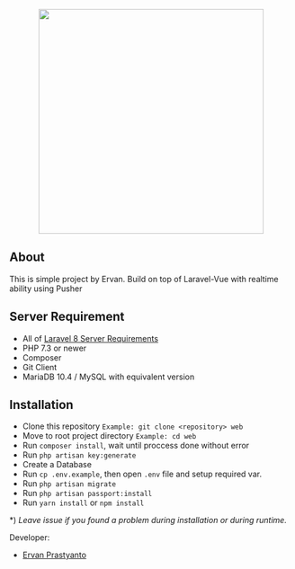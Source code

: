 <p align="center"><a href="https://ervan23.github.io" target="_blank"><img src="https://www.smartjen.com/img/smart-jen-logo-horizontal-v3.png" width="400"></a></p>

## About

This is simple project by Ervan. Build on top of Laravel-Vue with realtime ability using Pusher

## Server Requirement
- All of <a href="https://laravel.com/docs/8.x#server-requirements" target="_blank">Laravel 8 Server Requirements</a>
- PHP 7.3 or newer
- Composer
- Git Client
- MariaDB 10.4 / MySQL with equivalent version

## Installation
- Clone this repository ```Example: git clone <repository> web```
- Move to root project directory ```Example: cd web```
- Run ```composer install```, wait until proccess done without error
- Run ```php artisan key:generate```
- Create a Database
- Run `cp .env.example`, then open `.env` file and setup required var.
- Run ```php artisan migrate```
- Run ```php artisan passport:install```
- Run ```yarn install``` or ```npm install```

*) *_Leave issue if you found a problem during installation or during runtime._*

Developer:
- <a href="http://ervan23.github.io" target="_blank">Ervan Prastyanto</a>


